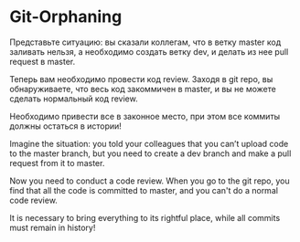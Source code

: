 # Git-Orphaning

Представьте ситуацию: вы сказали коллегам, что в ветку master код заливать нельзя, а необходимо создать ветку dev, и делать из нее pull request в master.

Теперь вам необходимо провести код review. Заходя в git repo, вы обнаруживаете, что весь код закоммичен в master, и вы не можете сделать нормальный код review.

Необходимо привести все в законное место, при этом все коммиты должны остаться в истории!

Imagine the situation: you told your colleagues that you can’t upload code to the master branch, but you need to create a dev branch and make a pull request from it to master.

Now you need to conduct a code review. When you go to the git repo, you find that all the code is committed to master, and you can't do a normal code review.

It is necessary to bring everything to its rightful place, while all commits must remain in history!
